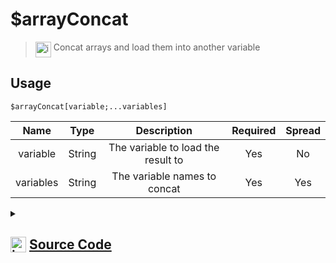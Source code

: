# $arrayConcat
> <img align="top" src="https://upload.wikimedia.org/wikipedia/commons/thumb/e/e4/Infobox_info_icon.svg/160px-Infobox_info_icon.svg.png?20150409153300" alt="image" width="25" height="auto"> Concat arrays and load them into another variable
## Usage
```
$arrayConcat[variable;...variables]
```
| Name | Type | Description | Required | Spread
| :---: | :---: | :---: | :---: | :---: |
variable | String | The variable to load the result to | Yes | No
variables | String | The variable names to concat | Yes | Yes
<details>
<summary>
    
## <img align="top" src="https://cdn4.iconfinder.com/data/icons/iconsimple-logotypes/512/github-512.png" alt="image" width="25" height="auto">  [Source Code](https://github.com/tryforge/ForgeScript-V2/blob/main/src/native/arrayConcat.ts)
    
</summary>
    
```ts
import { ArgType, NativeFunction, Return } from "../structures"

export default new NativeFunction({
    name: "$arrayConcat",
    version: "1.0.0",
    description: "Concat arrays and load them into another variable",
    unwrap: true,
    args: [
        {
            name: "variable",
            description: "The variable to load the result to",
            rest: false,
            required: true,
            type: ArgType.String,
        },
        {
            name: "variables",
            description: "The variable names to concat",
            rest: true,
            type: ArgType.String,
            required: true,
        },
    ],
    brackets: true,
    execute(ctx, [name, variables]) {
        const arr = new Array<unknown>()

        for (let i = 0, len = variables.length; i < len; i++) {
            const v = variables[i]
            const load = ctx.getEnvironmentKey(v)
            if (Array.isArray(load)) arr.push(...load)
        }

        ctx.setEnvironmentKey(name, arr)
        return Return.success()
    },
})

```
    
</details>